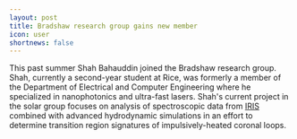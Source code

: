 ```yaml
---
layout: post
title: Bradshaw research group gains new member
icon: user
shortnews: false
---
```

This past summer Shah Bahauddin joined the Bradshaw research group. Shah, currently a second-year student at Rice, was formerly a member of the Department of Electrical and Computer Engineering where he specialized in nanophotonics and ultra-fast lasers. Shah's current project in the solar group focuses on analysis of spectroscopic data from [IRIS](http://iris.lmsal.com/index.html) combined with advanced hydrodynamic simulations in an effort to determine transition region signatures of impulsively-heated coronal loops.
